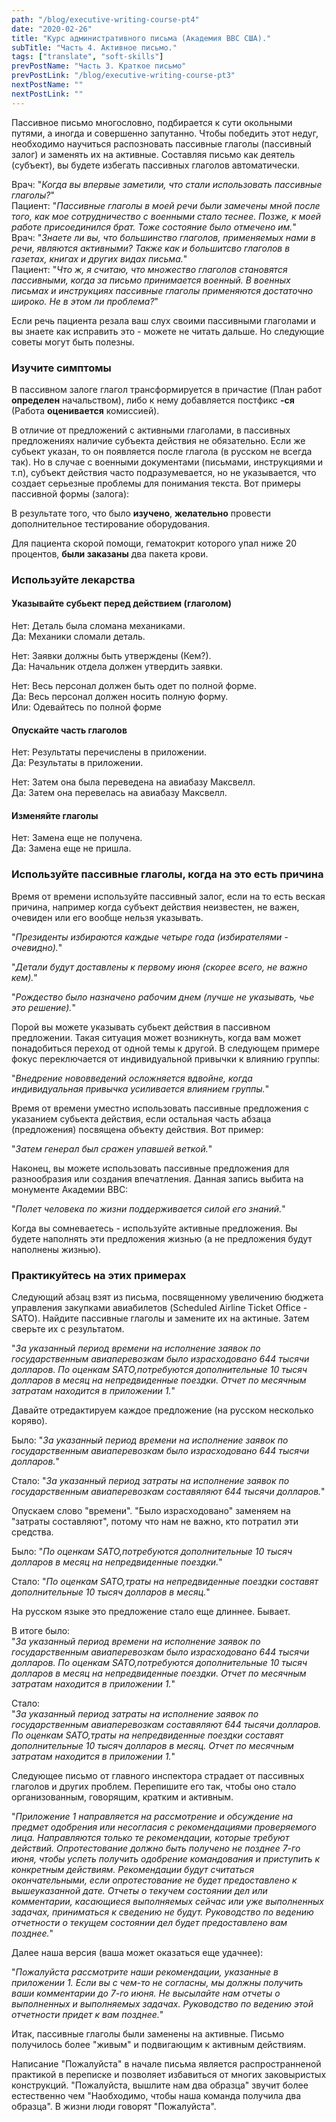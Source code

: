 ```yaml
---
path: "/blog/executive-writing-course-pt4"
date: "2020-02-26"
title: "Курс административного письма (Академия ВВС США)."
subTitle: "Часть 4. Активное письмо."
tags: ["translate", "soft-skills"]
prevPostName: "Часть 3. Краткое письмо"
prevPostLink: "/blog/executive-writing-course-pt3"
nextPostName: ""
nextPostLink: ""
---
```


Пассивное письмо многословно, подбирается к сути окольными путями, а иногда и совершенно запутанно. Чтобы победить этот недуг, необходимо научиться распозновать пассивные глаголы (пассивный залог) и заменять их на активные. Составляя письмо как деятель (субъект), вы будете избегать пассивных глаголов автоматически.

Врач: "_Когда вы впервые заметили, что стали использовать пассивные глаголы?_"\
Пациент: "_Пассивные глаголы в моей речи были замечены мной после того, как мое сотрудничество с военными стало теснее. Позже, к моей работе присоединился брат. Тоже состояние было отмечено им._"\
Врач: "_Знаете ли вы, что большинство глаголов, применяемых нами в речи, являются активными? Также как и большитсво глаголов в газетах, книгах и других видах письма._"\
Пациент: "_Что ж, я считаю, что множество глаголов становятся пассивными, когда за письмо принимается военный. В военных письмах и инструкциях пассивные глаголы применяются достаточно широко. Не в этом ли проблема?_"

Если речь пациента резала ваш слух своими пассивными глаголами и вы знаете как исправить это - можете не читать дальше. Но следующие советы могут быть полезны.

### Изучите симптомы

В пассивном залоге глагол трансформируется в причастие (План работ **определен** начальством), либо к нему добавляется постфикс **-ся** (Работа **оценивается** комиссией).

В отличие от предложений с активными глаголами, в пассивных предложениях наличие субъекта действия не обязательно. Если же субьект указан, то он появляется после глагола (в русском не всегда так). Но в случае с военными документами (письмами, инструкциями и т.п), субъект действия часто подразумевается, но не указывается, что создает серьезные проблемы для понимания текста. Вот примеры пассивной формы (залога):

В результате того, что было **изучено**, **желательно** провести дополнительное тестирование оборудования.

Для пациента скорой помощи, гематокрит которого упал ниже 20 процентов, **были заказаны** два пакета крови.

### Используйте лекарства

#### Указывайте субьект перед действием (глаголом)

Нет: Деталь была сломана механиками.\
Да: Механики сломали деталь.

Нет: Заявки должны быть утверждены (Кем?).\
Да: Начальник отдела должен утвердить заявки.

Нет: Весь персонал должен быть одет по полной форме.\
Да: Весь персонал должен носить полную форму.\
Или: Одевайтесь по полной форме

#### Опускайте часть глаголов

Нет: Результаты перечислены в приложении.\
Да: Результаты в приложении.

Нет: Затем она была переведена на авиабазу Максвелл.\
Да: Затем она перевелась на авиабазу Максвелл.

#### Изменяйте глаголы

Нет: Замена еще не получена.\
Да: Замена еще не пришла.

### Используйте пассивные глаголы, когда на это есть причина

Время от времени используйте пассивный залог, если на то есть веская причина, например когда субъект действия неизвестен, не важен, очевиден или его вообще нельзя указывать.

"_Президенты избираются каждые четыре года (избирателями - очевидно)._"

"_Детали будут доставлены к первому июня (скорее всего, не важно кем)._"

"_Рождество было назначено рабочим днем (лучше не указывать, чье это решение)._"

Порой вы можете указывать субьект действия в пассивном предложении. Такая ситуация может возникнуть, когда вам может понадобиться переход от одной темы к другой. В следующем примере фокус переключается от индивидуальной привычки к влиянию группы:

"_Внедрение нововведений осложняется вдвойне, когда индивидуальная привычка усиливается влиянием группы._"

Время от времени уместно использовать пассивные предложения с указанием субьекта действия, если остальная часть абзаца (предложения) посвящена объекту действия. Вот пример:

"_Затем генерал был сражен упавшей веткой._"

Наконец, вы можете использовать пассивные предложения для разнообразия или создания впечатления. Данная запись выбита на монументе Академии ВВС:

"_Полет человека по жизни поддерживается силой его знаний._"

Когда вы сомневаетесь - используйте активные предложения. Вы будете наполнять эти предложения жизнью (а не предложения будут наполнены жизнью).

### Практикуйтесь на этих примерах

Следующий абзац взят из письма, посвященному увеличению бюджета управления закупками авиабилетов (Scheduled Airline Ticket Office - SATO). Найдите пассивные глаголы и замените их на актиные. Затем сверьте их с результатом.

"_За указанный период времени на исполнение заявок по государственным авиаперевозкам было израсходовано 644 тысячи долларов. По оценкам SATO,потребуются дополнительные 10 тысяч долларов в месяц на непредвиденные поездки. Отчет по месячным затратам находится в приложении 1._"

Давайте отредактируем каждое предложение (на русском несколько коряво).

Было: "_За указанный период времени на исполнение заявок по государственным авиаперевозкам было израсходовано 644 тысячи долларов._"

Стало: "_За указанный период затраты на исполнение заявок по государственным авиаперевозкам составяляют 644 тысячи долларов._"

Опускаем слово "времени". "Было израсходовано" заменяем на "затраты составляют", потому что нам не важно, кто потратил эти средства.

Было: "_По оценкам SATO,потребуются дополнительные 10 тысяч долларов в месяц на непредвиденные поездки._"

Стало: "_По оценкам SATO,траты на непредвиденные поездки составят дополнительные 10 тысяч долларов в месяц._"

На русском языке это предложение стало еще длиннее. Бывает.

В итоге было:\
"_За указанный период времени на исполнение заявок по государственным авиаперевозкам было израсходовано 644 тысячи долларов. По оценкам SATO,потребуются дополнительные 10 тысяч долларов в месяц на непредвиденные поездки. Отчет по месячным затратам находится в приложении 1._"

Стало:\
"_За указанный период затраты на исполнение заявок по государственным авиаперевозкам составяляют 644 тысячи долларов. По оценкам SATO,траты на непредвиденные поездки составят дополнительные 10 тысяч долларов в месяц. Отчет по месячным затратам находится в приложении 1._"

Следующее письмо от главного инспектора страдает от пассивных глаголов и других проблем. Перепишите его так, чтобы оно стало организованным, говорящим, кратким и активным.

"_Приложение 1 направляется на рассмотрение и обсуждение на предмет одобрения или несогласия с рекомендациями проверяемого лица. Направляются только те рекомендации, которые требуют действий. Опротестование должно быть получено не позднее 7-го июня, чтобы успеть получить одобрение командования и приступить к конкретным действиям. Рекомендации будут считаться окончательными, если опротестование не будет предоставлено к вышеуказанной дате. Отчеты о текучем состоянии дел или комментарии, касающиеся выполняемых сейчас или уже выполненных задачах, приниматься к сведению не будут. Руководство по ведению отчетности о текущем состоянии дел будет предоставлено вам позднее._"

Далее наша версия (ваша может оказаться еще удачнее):

"_Пожалуйста рассмотрите наши рекомендации, указанные в приложении 1. Если вы с чем-то не согласны, мы должны получить ваши комментарии до 7-го июня. Не высылайте нам отчеты о выполненных и выполняемых задачах. Руководство по ведению этой отчетности придет к вам позднее._"

Итак, пассивные глаголы были заменены на активные. Письмо получилось более "живым" и подвигающим к активным действиям.

Написание "Пожалуйста" в начале письма является распространненой практикой в переписке и позволяет избавиться от многих заковыристых конструкций. "Пожалуйста, вышлите нам два образца" звучит более естественно чем "Наобходимо, чтобы наша команда получила два образца". В жизни люди говорят "Пожалуйста".
